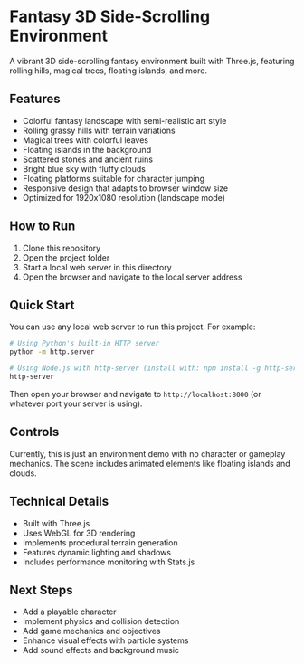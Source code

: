 # Fantasy 3D Side-Scrolling Environment

A vibrant 3D side-scrolling fantasy environment built with Three.js, featuring rolling hills, magical trees, floating islands, and more.

## Features

- Colorful fantasy landscape with semi-realistic art style
- Rolling grassy hills with terrain variations
- Magical trees with colorful leaves
- Floating islands in the background
- Scattered stones and ancient ruins
- Bright blue sky with fluffy clouds
- Floating platforms suitable for character jumping
- Responsive design that adapts to browser window size
- Optimized for 1920x1080 resolution (landscape mode)

## How to Run

1. Clone this repository
2. Open the project folder
3. Start a local web server in this directory
4. Open the browser and navigate to the local server address

## Quick Start

You can use any local web server to run this project. For example:

```bash
# Using Python's built-in HTTP server
python -m http.server

# Using Node.js with http-server (install with: npm install -g http-server)
http-server
```

Then open your browser and navigate to `http://localhost:8000` (or whatever port your server is using).

## Controls

Currently, this is just an environment demo with no character or gameplay mechanics.
The scene includes animated elements like floating islands and clouds.

## Technical Details

- Built with Three.js
- Uses WebGL for 3D rendering
- Implements procedural terrain generation
- Features dynamic lighting and shadows
- Includes performance monitoring with Stats.js

## Next Steps

- Add a playable character
- Implement physics and collision detection
- Add game mechanics and objectives
- Enhance visual effects with particle systems
- Add sound effects and background music
